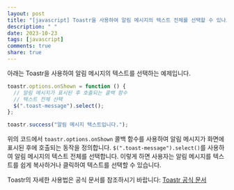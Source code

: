 ```yaml
---
layout: post
title: "[javascript] Toastr을 사용하여 알림 메시지의 텍스트 전체를 선택할 수 있나요?"
description: " "
date: 2023-10-23
tags: [javascript]
comments: true
share: true
---
```


아래는 Toastr을 사용하여 알림 메시지의 텍스트를 선택하는 예제입니다.

```javascript
toastr.options.onShown = function () {
  // 알림 메시지가 표시된 후 호출되는 콜백 함수
  // 텍스트 전체 선택
  $(".toast-message").select();
};

toastr.success("알림 메시지 텍스트입니다.");

```

위의 코드에서 `toastr.options.onShown` 콜백 함수를 사용하여 알림 메시지가 화면에 표시된 후에 호출되는 동작을 정의합니다. `$(".toast-message").select()`를 사용하여 알림 메시지의 텍스트 전체를 선택합니다. 이렇게 하면 사용자는 알림 메시지를 텍스트를 쉽게 복사하거나 클릭하여 텍스트를 선택할 수 있습니다.

Toastr의 자세한 사용법은 공식 문서를 참조하시기 바랍니다: [Toastr 공식 문서](https://codeseven.github.io/toastr/)